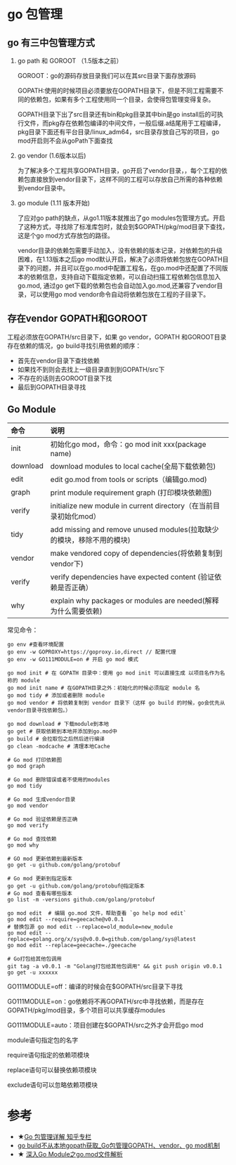 # go 包管理
## go 有三中包管理方式
1. go path 和 GOROOT （1.5版本之前）
    
    GOROOT：go的源码存放目录我们可以在其src目录下面存放源码

    GOPATH:使用的时候项目必须要放在GOPATH目录下，但是不同工程需要不同的依赖包，如果有多个工程使用同一个目录，会使得包管理变得复杂。

    GOPATH目录下出了src目录还有bin和pkg目录其中bin是go install后的可执行文件，而pkg存在依赖包编译的中间文件，一般后缀.a结尾用于工程编译，pkg目录下面还有平台目录/linux_adm64，src目录存放自己写的项目，go mod开启则不会从goPath下面查找

3. go vendor (1.6版本以后)

    为了解决多个工程共享GOPATH目录，go开启了vendor目录，，每个工程的依赖包直接放到vendor目录下，这样不同的工程可以存放自己所需的各种依赖到vendor目录中。

3. go module (1.11 版本开始)

    了应对go path的缺点，从go1.11版本就推出了go modules包管理方式。开启了这种方式，寻找除了标准库包时，就会到$GOPATH/pkg/mod目录下查找，这是个go mod方式存放包的路径。

    vendor目录的依赖包需要手动加入，没有依赖的版本记录，对依赖包的升级困难，在1.13版本之后go mod默认开启，解决了必须将依赖包放在GOPATH目录下的问题，并且可以在go.mod中配置工程名，在go.mod中还配置了不同版本的依赖信息，支持自动下载指定依赖，可以自动扫描工程依赖包信息加入go.mod, 通过go get下载的依赖包也会自动加入go.mod,还兼容了vendor目录，可以使用go mod vendor命令自动将依赖包放在工程的子目录下。

## 存在vendor GOPATH和GOROOT
工程必须放在GOPATH/src目录下，如果 go vendor，GOPATH 和GOROOT目录存在依赖的情况，go build寻找引用依赖的顺序：
- 首先在vendor目录下查找依赖
- 如果找不到则会去找上一级目录直到到GOPATH/src下
- 不存在的话则去GOROOT目录下找
- 最后到GOPATH目录寻找

## Go Module
|   命令    | 说明 |
|:--------|:----------| 
| init | 初始化go mod，命令：go mod init xxx(package name)|
| download| download modules to local cache(全局下载依赖包)|
| edit | edit go.mod from tools or scripts（编辑go.mod)|
| graph	| print module requirement graph (打印模块依赖图) |
|verify	| initialize new module in current directory（在当前目录初始化mod）|
|tidy |	add missing and remove unused modules(拉取缺少的模块，移除不用的模块)|
|vendor	| make vendored copy of dependencies(将依赖复制到vendor下)|
|verify	| verify dependencies have expected content (验证依赖是否正确）|
|why |	explain why packages or modules are needed(解释为什么需要依赖)|


常见命令：
```
go env #查看环境配置
go env -w GOPROXY=https://goproxy.io,direct // 配置代理
go env -w GO111MODULE=on # 开启 go mod 模式

go mod init # 在 GOPATH 目录中：使用 go mod init 可以直接生成 以项目名作为名称的 module
go mod init name # 在GOPATH目录之外：初始化的时候必须指定 module 名
go mod tidy # 添加或者删除 module
go mod vendor # 将依赖复制到 vendor 目录下（这样 go build 的时候，go会优先从vendor目录寻找依赖包。）

go mod download # 下载module到本地
go get # 获取依赖到本地并添加到go.mod中
go build # 会拉取包之后然后进行编译
go clean -modcache # 清理本地Cache

# Go mod 打印依赖图
go mod graph

# Go mod 删除错误或者不使用的modules
go mod tidy

# Go mod 生成vendor目录
go mod vendor

# Go mod 验证依赖是否正确
go mod verify

# Go mod 查找依赖
go mod why

# GO mod 更新依赖到最新版本
go get -u github.com/golang/protobuf

# Go mod 更新到指定版本
go get -u github.com/golang/protobuf@指定版本
# Go mod 查看有哪些版本
go list -m -versions github.com/golang/protobuf

go mod edit  # 编辑 go.mod 文件，帮助查看 `go help mod edit`
go mod edit --require=geecache@v0.0.1 
# 替换包源 go mod edit --replace=old_module=new_module
go mod edit --replace=golang.org/x/sys@v0.0.0=github.com/golang/sys@latest
go mod edit --replace=geecache=./geecache

# Go打包给其他包调用
git tag -a v0.0.1 -m "Golang打包给其他包调用" && git push origin v0.0.1
go get -u xxxxxx
```

GO111MODULE=off：编译的时候会在$GOPATH/src目录下寻找

GO111MODULE=on：go依赖将不再GOPATH/src中寻找依赖，而是存在GOPATH/pkg/mod目录，多个项目可以共享缓存modules

GO111MODULE=auto：项目创建在$GOPATH/src之外才会开启go mod

module语句指定包的名字

require语句指定的依赖项模块

replace语句可以替换依赖项模块

exclude语句可以忽略依赖项模块

# 参考
- ★[Go 包管理详解 知乎专栏](https://zhuanlan.zhihu.com/p/92992277)
- [go build不从本地gopath获取_Go包管理GOPATH、vendor、go mod机制](https://blog.csdn.net/weixin_33788465/article/details/112098509)
- ★ [深入Go Module之go.mod文件解析](https://colobu.com/2021/06/28/dive-into-go-module-1/)
